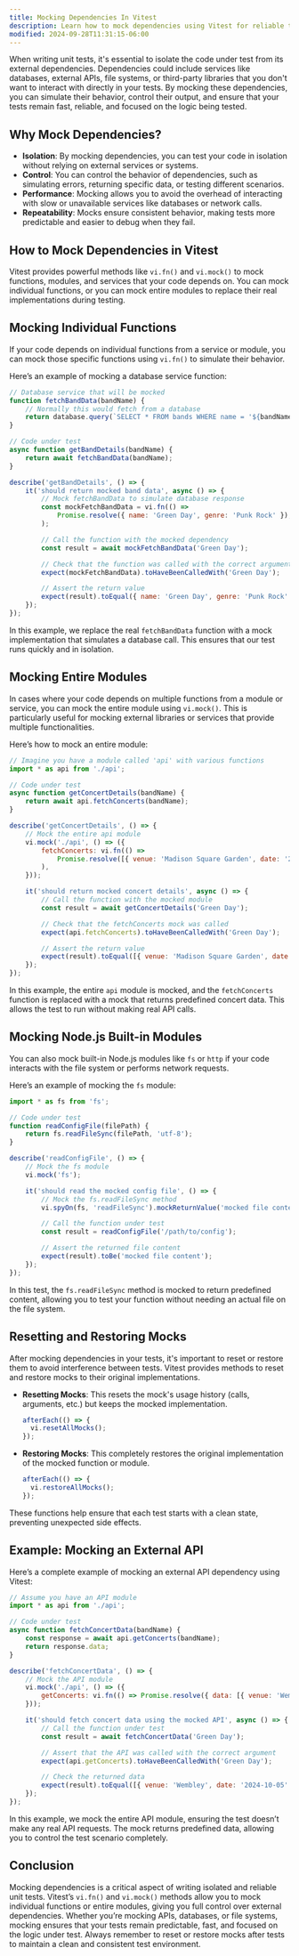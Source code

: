 ```yaml
---
title: Mocking Dependencies In Vitest
description: Learn how to mock dependencies using Vitest for reliable tests.
modified: 2024-09-28T11:31:15-06:00
---
```


When writing unit tests, it's essential to isolate the code under test from its external dependencies. Dependencies could include services like databases, external APIs, file systems, or third-party libraries that you don't want to interact with directly in your tests. By mocking these dependencies, you can simulate their behavior, control their output, and ensure that your tests remain fast, reliable, and focused on the logic being tested.

## Why Mock Dependencies?

- **Isolation**: By mocking dependencies, you can test your code in isolation without relying on external services or systems.
- **Control**: You can control the behavior of dependencies, such as simulating errors, returning specific data, or testing different scenarios.
- **Performance**: Mocking allows you to avoid the overhead of interacting with slow or unavailable services like databases or network calls.
- **Repeatability**: Mocks ensure consistent behavior, making tests more predictable and easier to debug when they fail.

## How to Mock Dependencies in Vitest

Vitest provides powerful methods like `vi.fn()` and `vi.mock()` to mock functions, modules, and services that your code depends on. You can mock individual functions, or you can mock entire modules to replace their real implementations during testing.

## Mocking Individual Functions

If your code depends on individual functions from a service or module, you can mock those specific functions using `vi.fn()` to simulate their behavior.

Here’s an example of mocking a database service function:

```js
// Database service that will be mocked
function fetchBandData(bandName) {
	// Normally this would fetch from a database
	return database.query(`SELECT * FROM bands WHERE name = '${bandName}'`);
}

// Code under test
async function getBandDetails(bandName) {
	return await fetchBandData(bandName);
}

describe('getBandDetails', () => {
	it('should return mocked band data', async () => {
		// Mock fetchBandData to simulate database response
		const mockFetchBandData = vi.fn(() =>
			Promise.resolve({ name: 'Green Day', genre: 'Punk Rock' }),
		);

		// Call the function with the mocked dependency
		const result = await mockFetchBandData('Green Day');

		// Check that the function was called with the correct argument
		expect(mockFetchBandData).toHaveBeenCalledWith('Green Day');

		// Assert the return value
		expect(result).toEqual({ name: 'Green Day', genre: 'Punk Rock' });
	});
});
```

In this example, we replace the real `fetchBandData` function with a mock implementation that simulates a database call. This ensures that our test runs quickly and in isolation.

## Mocking Entire Modules

In cases where your code depends on multiple functions from a module or service, you can mock the entire module using `vi.mock()`. This is particularly useful for mocking external libraries or services that provide multiple functionalities.

Here’s how to mock an entire module:

```js
// Imagine you have a module called 'api' with various functions
import * as api from './api';

// Code under test
async function getConcertDetails(bandName) {
	return await api.fetchConcerts(bandName);
}

describe('getConcertDetails', () => {
	// Mock the entire api module
	vi.mock('./api', () => ({
		fetchConcerts: vi.fn(() =>
			Promise.resolve([{ venue: 'Madison Square Garden', date: '2024-09-01' }]),
		),
	}));

	it('should return mocked concert details', async () => {
		// Call the function with the mocked module
		const result = await getConcertDetails('Green Day');

		// Check that the fetchConcerts mock was called
		expect(api.fetchConcerts).toHaveBeenCalledWith('Green Day');

		// Assert the return value
		expect(result).toEqual([{ venue: 'Madison Square Garden', date: '2024-09-01' }]);
	});
});
```

In this example, the entire `api` module is mocked, and the `fetchConcerts` function is replaced with a mock that returns predefined concert data. This allows the test to run without making real API calls.

## Mocking Node.js Built-in Modules

You can also mock built-in Node.js modules like `fs` or `http` if your code interacts with the file system or performs network requests.

Here’s an example of mocking the `fs` module:

```js
import * as fs from 'fs';

// Code under test
function readConfigFile(filePath) {
	return fs.readFileSync(filePath, 'utf-8');
}

describe('readConfigFile', () => {
	// Mock the fs module
	vi.mock('fs');

	it('should read the mocked config file', () => {
		// Mock the fs.readFileSync method
		vi.spyOn(fs, 'readFileSync').mockReturnValue('mocked file content');

		// Call the function under test
		const result = readConfigFile('/path/to/config');

		// Assert the returned file content
		expect(result).toBe('mocked file content');
	});
});
```

In this test, the `fs.readFileSync` method is mocked to return predefined content, allowing you to test your function without needing an actual file on the file system.

## Resetting and Restoring Mocks

After mocking dependencies in your tests, it's important to reset or restore them to avoid interference between tests. Vitest provides methods to reset and restore mocks to their original implementations.

- **Resetting Mocks**: This resets the mock's usage history (calls, arguments, etc.) but keeps the mocked implementation.

  ```js
  afterEach(() => {
  	vi.resetAllMocks();
  });
  ```

- **Restoring Mocks**: This completely restores the original implementation of the mocked function or module.

  ```js
  afterEach(() => {
  	vi.restoreAllMocks();
  });
  ```

These functions help ensure that each test starts with a clean state, preventing unexpected side effects.

## Example: Mocking an External API

Here’s a complete example of mocking an external API dependency using Vitest:

```js
// Assume you have an API module
import * as api from './api';

// Code under test
async function fetchConcertData(bandName) {
	const response = await api.getConcerts(bandName);
	return response.data;
}

describe('fetchConcertData', () => {
	// Mock the API module
	vi.mock('./api', () => ({
		getConcerts: vi.fn(() => Promise.resolve({ data: [{ venue: 'Wembley', date: '2024-10-05' }] })),
	}));

	it('should fetch concert data using the mocked API', async () => {
		// Call the function under test
		const result = await fetchConcertData('Green Day');

		// Assert that the API was called with the correct argument
		expect(api.getConcerts).toHaveBeenCalledWith('Green Day');

		// Check the returned data
		expect(result).toEqual([{ venue: 'Wembley', date: '2024-10-05' }]);
	});
});
```

In this example, we mock the entire API module, ensuring the test doesn’t make any real API requests. The mock returns predefined data, allowing you to control the test scenario completely.

## Conclusion

Mocking dependencies is a critical aspect of writing isolated and reliable unit tests. Vitest’s `vi.fn()` and `vi.mock()` methods allow you to mock individual functions or entire modules, giving you full control over external dependencies. Whether you’re mocking APIs, databases, or file systems, mocking ensures that your tests remain predictable, fast, and focused on the logic under test. Always remember to reset or restore mocks after tests to maintain a clean and consistent test environment.

```ts
```
